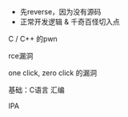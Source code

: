- 先reverse，因为没有源码
- 正常开发逻辑 & 千奇百怪切入点

C / C++ 的pwn

rce漏洞

one click, zero click 的漏洞

基础：C语言 汇编

IPA

